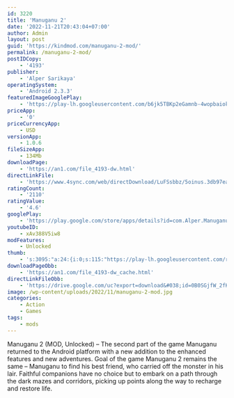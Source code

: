 ```yaml
---
id: 3220
title: 'Manuganu 2'
date: '2022-11-21T20:43:04+07:00'
author: Admin
layout: post
guid: 'https://kindmod.com/manuganu-2-mod/'
permalink: /manuganu-2-mod/
postIDCopy:
    - '4193'
publisher:
    - 'Alper Sarikaya'
operatingSystem:
    - 'Android 2.3.3'
featuredImageGooglePlay:
    - 'https://play-lh.googleusercontent.com/b6jk5TBKp2eGamnb-4wopbaiokiNQ-Xpi-UNYyZEO8W1Ff5BqvX-eWQK_kmAiN8i0g'
priceApp:
    - '0'
priceCurrencyApp:
    - USD
versionApp:
    - 1.0.6
fileSizeApp:
    - 134Mb
downloadPage:
    - 'https://an1.com/file_4193-dw.html'
directLinkFile:
    - 'https://www.4sync.com/web/directDownload/LuFSsbbz/5oinus.3db97ea098d31d8576e879ba001707ab'
ratingCount:
    - '2110'
ratingValue:
    - '4.6'
googlePlay:
    - 'https://play.google.com/store/apps/details?id=com.Alper.Manuganu2'
youtubeID:
    - xAv388V5iw8
modFeatures:
    - Unlocked
thumb:
    - 's:3095:"a:24:{i:0;s:115:"https://play-lh.googleusercontent.com/rhLztVFib-pAXO4FKNxHMjrZD1t5lDIWzVv6RYzfyof6A3wjaHHKDrDJVCR7wQm7I9I=w526-h296";i:1;s:115:"https://play-lh.googleusercontent.com/IlMZN5hFy_kED31GkCsHFNlYGvDaUGQuBNUcwb0lJGceB0XKc5-fRt0_b_tJCGbtppo=w526-h296";i:2;s:116:"https://play-lh.googleusercontent.com/JtmNiFUyoPBKHiyM_1O7o3_RRUd1M9ivzB1s1ODo4FmgMFdIc9TSG34gs4uQUg5lPSYt=w526-h296";i:3;s:114:"https://play-lh.googleusercontent.com/EDhSaQQmPBIYFCicAk-qoU4LNqm6wrk31QO5okUXzlbfAhlozVYQOVshxvRhy14kSw=w526-h296";i:4;s:116:"https://play-lh.googleusercontent.com/egOg49_atu-i5NGJcyaS2lN0S9lWDsV2NCqhuZSBMLE6Oy-Fsl_7WWVfE92C0E6T8QVW=w526-h296";i:5;s:114:"https://play-lh.googleusercontent.com/p9ZcVkS0Tt9qCBWqja8oH_ihaY2m3iKoe1FRbJq3GLFzyAnIrOn5oPbhCtYrAUNkdQ=w526-h296";i:6;s:115:"https://play-lh.googleusercontent.com/BEZyVTwI9khPgyqv9XX5ESNqeef7uBvx9tMc3AWNQekjN_lvUp_NTPRyMSe6R2pZBA0=w526-h296";i:7;s:115:"https://play-lh.googleusercontent.com/BTunLmNGfY4sixcGgWdI3a6f-Dok0h5oSAusqtmEnjQLZ93X2frbRhbwc4uaBP04WR8=w526-h296";i:8;s:114:"https://play-lh.googleusercontent.com/S4yYBJYizz-BFuV8_mmUwHa2HZQRJiOgtgPWRyaMcyeXQ-bsZ_e-u4OO3dnRuexhCw=w526-h296";i:9;s:116:"https://play-lh.googleusercontent.com/ehHMX1znLPLLbsMYqp1Yd7QcujjXyUDkgN6RxH68a_lOdTAy1_8Ta3BVZVnGHJKri-Uo=w526-h296";i:10;s:116:"https://play-lh.googleusercontent.com/Cac3W0IeLaJTTtXFMdRB6VoSXXaWrcSwvT7dBp9o6MzHB0q0ltNlLqJh-VyzFWvL5WJ8=w526-h296";i:11;s:116:"https://play-lh.googleusercontent.com/H32kmQuNN94q5hVMvmx1MhuwULWg_dxmf16tS3_fxwU8cwLnEo8YDiPuvtYlaoUk5sgC=w526-h296";i:12;s:115:"https://play-lh.googleusercontent.com/Y8wpGdGfdmwVf-222hE3VQQKv9ythIQllKktkbzjLL9Wa4hKPnBytN-xRVyy1aGtL4U=w526-h296";i:13;s:114:"https://play-lh.googleusercontent.com/neif_c7Jf0ELVNXoDaA3Zrdre4ht9Ud5iMAlYihhmsKJqMWSHvBWgdytWDs1mvwbAQ=w526-h296";i:14;s:115:"https://play-lh.googleusercontent.com/Qon62IBTwzRZ8CK0NbllvddGHdYRKRUCVppTgjeqPrVHgN68NGf632T3hGIKW18WBpg=w526-h296";i:15;s:115:"https://play-lh.googleusercontent.com/FVdCQYYW-KAkI2BY47VBNpPn-SheWdc1rS5e1z9-7G5Tfn1fozK6PhzUOvF9rlljJZ0=w526-h296";i:16;s:114:"https://play-lh.googleusercontent.com/cPN4VNVFnnTAeyPc7m5nrBIB3TkQjT608_Tsb-3ooJHmklnzp-9WKXwhINWzrjJz-Q=w526-h296";i:17;s:115:"https://play-lh.googleusercontent.com/GiIu8BPY_EhPC-yEPpILgJTF2IfcCF1U7Ai07_WXdGTGxVmI9fFkL-czBG-fpZwQgPk=w526-h296";i:18;s:115:"https://play-lh.googleusercontent.com/v-MneVUIBqQKeBGF2lsMZ2RogYHeg2heHtoRHXGQKMbkdi6MgRMxFpyLAEVuzeyU2-I=w526-h296";i:19;s:115:"https://play-lh.googleusercontent.com/-ncv4ItEhoGgH01osygEYUjZHRX6a2HXYrdEzKCk4c4ZhFbDFvAZaN5cFVwAXFNXILw=w526-h296";i:20;s:115:"https://play-lh.googleusercontent.com/iz4Uj-i4xpMPKrpzKOwsh2fg31Yx_88wSX0DWwEfo6Ny9nD9WGXq1aEJ4P65nVnZ0QM=w526-h296";i:21;s:115:"https://play-lh.googleusercontent.com/7YQuew8r_udE1f0FDpMfZNC9daZD3e2vEluD5_5M4b5g0gRO8DGodw2NxyNRj89u60c=w526-h296";i:22;s:116:"https://play-lh.googleusercontent.com/x5NU8ovJgQII7z9KDXoiBpI7utaM98-SMMaH5EPY1O4YW4FFk-vIOW5vVW-INxHMxyRq=w526-h296";i:23;s:116:"https://play-lh.googleusercontent.com/sRYO75y7wDfPHMHBcQzt4B1sIZ5uyrXSqth3KbOiPPKtJeJ0JwC9hMPGjKnkrdYAP1He=w526-h296";}";'
downloadPageObb:
    - 'https://an1.com/file_4193-dw_cache.html'
directLinkFileObb:
    - 'https://drive.google.com/uc?export=download&#038;id=0B0SGjfW_2fKYdGxlNmlTcFZTdVk'
image: /wp-content/uploads/2022/11/manuganu-2-mod.jpg
categories:
    - Action
    - Games
tags:
    - mods
---
```


Manuganu 2 (MOD, Unlocked) – The second part of the game Manuganu returned to the Android platform with a new addition to the enhanced features and new adventures. Goal of the game Manuganu 2 remains the same – Manuganu to find his best friend, who carried off the monster in his lair. Faithful companions have no choice but to embark on a path through the dark mazes and corridors, picking up points along the way to recharge and restore life.